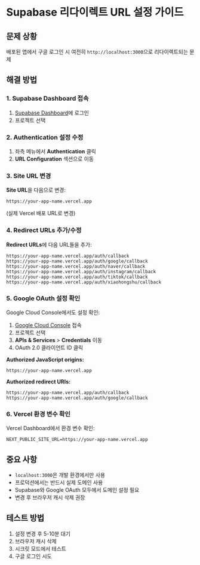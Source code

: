 # Supabase 리다이렉트 URL 설정 가이드

## 문제 상황
배포된 앱에서 구글 로그인 시 여전히 `http://localhost:3000`으로 리다이렉트되는 문제

## 해결 방법

### 1. Supabase Dashboard 접속
1. [Supabase Dashboard](https://supabase.com/dashboard)에 로그인
2. 프로젝트 선택

### 2. Authentication 설정 수정
1. 좌측 메뉴에서 **Authentication** 클릭
2. **URL Configuration** 섹션으로 이동

### 3. Site URL 변경
**Site URL**을 다음으로 변경:
```
https://your-app-name.vercel.app
```
(실제 Vercel 배포 URL로 변경)

### 4. Redirect URLs 추가/수정
**Redirect URLs**에 다음 URL들을 추가:
```
https://your-app-name.vercel.app/auth/callback
https://your-app-name.vercel.app/auth/google/callback
https://your-app-name.vercel.app/auth/naver/callback
https://your-app-name.vercel.app/auth/instagram/callback
https://your-app-name.vercel.app/auth/tiktok/callback
https://your-app-name.vercel.app/auth/xiaohongshu/callback
```

### 5. Google OAuth 설정 확인
Google Cloud Console에서도 설정 확인:

1. [Google Cloud Console](https://console.cloud.google.com/) 접속
2. 프로젝트 선택
3. **APIs & Services** > **Credentials** 이동
4. OAuth 2.0 클라이언트 ID 클릭

**Authorized JavaScript origins:**
```
https://your-app-name.vercel.app
```

**Authorized redirect URIs:**
```
https://your-app-name.vercel.app/auth/callback
https://your-app-name.vercel.app/auth/google/callback
```

### 6. Vercel 환경 변수 확인
Vercel Dashboard에서 환경 변수 확인:
```
NEXT_PUBLIC_SITE_URL=https://your-app-name.vercel.app
```

## 중요 사항
- `localhost:3000`은 개발 환경에서만 사용
- 프로덕션에서는 반드시 실제 도메인 사용
- Supabase와 Google OAuth 모두에서 도메인 설정 필요
- 변경 후 브라우저 캐시 삭제 권장

## 테스트 방법
1. 설정 변경 후 5-10분 대기
2. 브라우저 캐시 삭제
3. 시크릿 모드에서 테스트
4. 구글 로그인 시도

